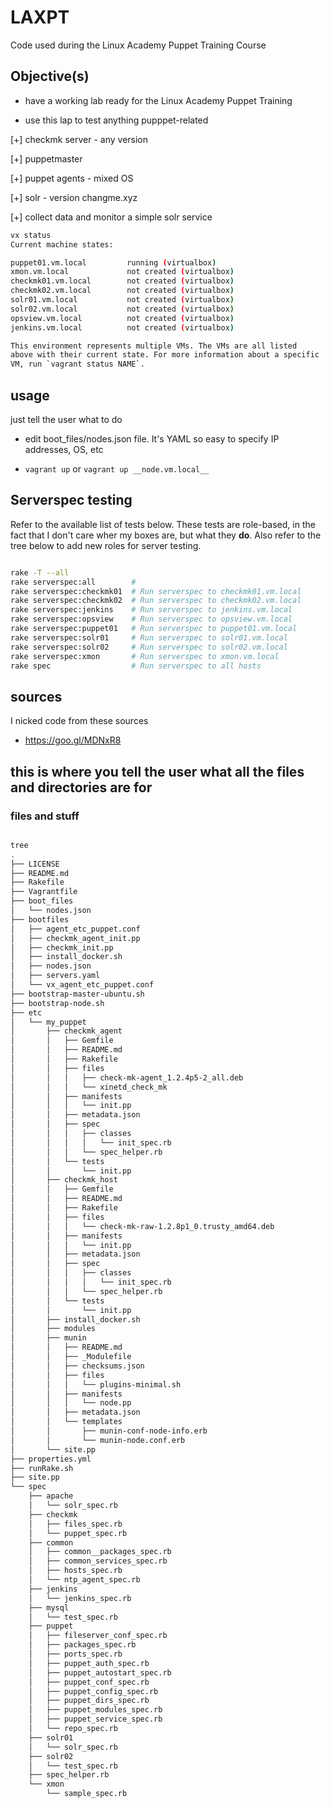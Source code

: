 # LAXPT
Code used during the Linux Academy Puppet Training Course

## Objective(s)

* have a working lab ready for the Linux Academy Puppet Training

* use this lap to test anything pupppet-related

[+] checkmk server - any version

[+] puppetmaster

[+] puppet agents - mixed OS

[+] solr - version changme.xyz

[+] collect data and monitor a simple solr service

````bash
vx status                                                                                                                                                                                                                     LAXPT
Current machine states:

puppet01.vm.local         running (virtualbox)
xmon.vm.local             not created (virtualbox)
checkmk01.vm.local        not created (virtualbox)
checkmk02.vm.local        not created (virtualbox)
solr01.vm.local           not created (virtualbox)
solr02.vm.local           not created (virtualbox)
opsview.vm.local          not created (virtualbox)
jenkins.vm.local          not created (virtualbox)

This environment represents multiple VMs. The VMs are all listed
above with their current state. For more information about a specific
VM, run `vagrant status NAME`.
````



## usage

just tell the user what to do

* edit boot_files/nodes.json file. It's YAML so easy to specify IP addresses, OS, etc


* `vagrant up` or `vagrant up __node.vm.local__`


## Serverspec testing

Refer to the available list of tests below. These tests are role-based, in the fact that I don't care wher my boxes are, but what they __do__. Also refer to the tree below to add new roles for server testing.

````bash

rake -T --all
rake serverspec:all        #
rake serverspec:checkmk01  # Run serverspec to checkmk01.vm.local
rake serverspec:checkmk02  # Run serverspec to checkmk02.vm.local
rake serverspec:jenkins    # Run serverspec to jenkins.vm.local
rake serverspec:opsview    # Run serverspec to opsview.vm.local
rake serverspec:puppet01   # Run serverspec to puppet01.vm.local
rake serverspec:solr01     # Run serverspec to solr01.vm.local
rake serverspec:solr02     # Run serverspec to solr02.vm.local
rake serverspec:xmon       # Run serverspec to xmon.vm.local
rake spec                  # Run serverspec to all hosts

````



## sources

I nicked code from these sources

* https://goo.gl/MDNxR8



## this is where you tell the user what all the files and directories are for

### files and stuff

````bash

tree
.
├── LICENSE
├── README.md
├── Rakefile
├── Vagrantfile
├── boot_files
│   └── nodes.json
├── bootfiles
│   ├── agent_etc_puppet.conf
│   ├── checkmk_agent_init.pp
│   ├── checkmk_init.pp
│   ├── install_docker.sh
│   ├── nodes.json
│   ├── servers.yaml
│   └── vx_agent_etc_puppet.conf
├── bootstrap-master-ubuntu.sh
├── bootstrap-node.sh
├── etc
│   └── my_puppet
│       ├── checkmk_agent
│       │   ├── Gemfile
│       │   ├── README.md
│       │   ├── Rakefile
│       │   ├── files
│       │   │   ├── check-mk-agent_1.2.4p5-2_all.deb
│       │   │   └── xinetd_check_mk
│       │   ├── manifests
│       │   │   └── init.pp
│       │   ├── metadata.json
│       │   ├── spec
│       │   │   ├── classes
│       │   │   │   └── init_spec.rb
│       │   │   └── spec_helper.rb
│       │   └── tests
│       │       └── init.pp
│       ├── checkmk_host
│       │   ├── Gemfile
│       │   ├── README.md
│       │   ├── Rakefile
│       │   ├── files
│       │   │   └── check-mk-raw-1.2.8p1_0.trusty_amd64.deb
│       │   ├── manifests
│       │   │   └── init.pp
│       │   ├── metadata.json
│       │   ├── spec
│       │   │   ├── classes
│       │   │   │   └── init_spec.rb
│       │   │   └── spec_helper.rb
│       │   └── tests
│       │       └── init.pp
│       ├── install_docker.sh
│       ├── modules
│       ├── munin
│       │   ├── README.md
│       │   ├── _Modulefile
│       │   ├── checksums.json
│       │   ├── files
│       │   │   └── plugins-minimal.sh
│       │   ├── manifests
│       │   │   └── node.pp
│       │   ├── metadata.json
│       │   └── templates
│       │       ├── munin-conf-node-info.erb
│       │       └── munin-node.conf.erb
│       └── site.pp
├── properties.yml
├── runRake.sh
├── site.pp
└── spec
    ├── apache
    │   └── solr_spec.rb
    ├── checkmk
    │   ├── files_spec.rb
    │   └── puppet_spec.rb
    ├── common
    │   ├── common__packages_spec.rb
    │   ├── common_services_spec.rb
    │   ├── hosts_spec.rb
    │   └── ntp_agent_spec.rb
    ├── jenkins
    │   └── jenkins_spec.rb
    ├── mysql
    │   └── test_spec.rb
    ├── puppet
    │   ├── fileserver_conf_spec.rb
    │   ├── packages_spec.rb
    │   ├── ports_spec.rb
    │   ├── puppet_auth_spec.rb
    │   ├── puppet_autostart_spec.rb
    │   ├── puppet_conf_spec.rb
    │   ├── puppet_config_spec.rb
    │   ├── puppet_dirs_spec.rb
    │   ├── puppet_modules_spec.rb
    │   ├── puppet_service_spec.rb
    │   └── repo_spec.rb
    ├── solr01
    │   └── solr_spec.rb
    ├── solr02
    │   └── test_spec.rb
    ├── spec_helper.rb
    └── xmon
        └── sample_spec.rb
````
